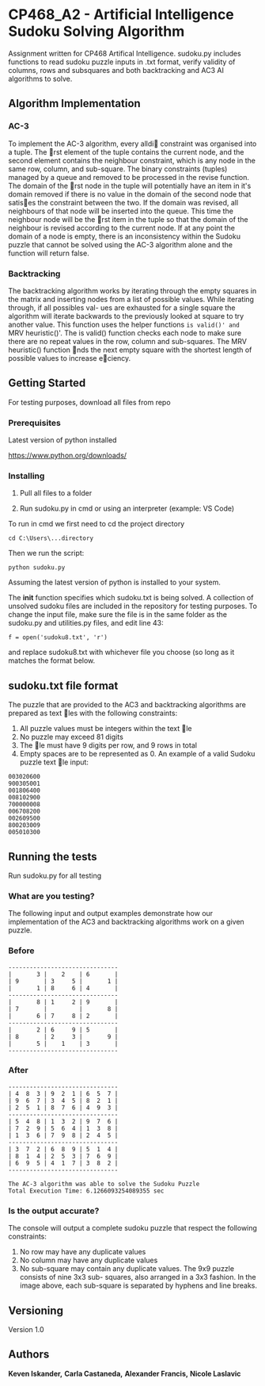 # CP468_A2 - Artificial Intelligence Sudoku Solving Algorithm

Assignment written for CP468 Artifical Intelligence. sudoku.py includes functions to read sudoku puzzle inputs in .txt format, verify validity of columns, rows and subsquares and both backtracking and AC3 AI algorithms to solve. 

## Algorithm Implementation

### AC-3

To implement the AC-3 algorithm, every alldi constraint was organised into a tuple. The rst
element of the tuple contains the current node, and the second element contains the neighbour
constraint, which is any node in the same row, column, and sub-square. The binary constraints
(tuples) managed by a queue and removed to be processed in the revise function. The domain of
the rst node in the tuple will potentially have an item in it's domain removed if there is no value
in the domain of the second node that satises the constraint between the two. If the domain
was revised, all neighbours of that node will be inserted into the queue. This time the neighbour
node will be the rst item in the tuple so that the domain of the neighbour is revised according
to the current node. If at any point the domain of a node is empty, there is an inconsistency
within the Sudoku puzzle that cannot be solved using the AC-3 algorithm alone and the function
will return false.

### Backtracking

The backtracking algorithm works by iterating through the empty squares in the matrix and
inserting nodes from a list of possible values. While iterating through, if all possibles val-
ues are exhausted for a single square the algorithm will iterate backwards to the previously
looked at square to try another value. This function uses the helper functions `is valid()' and
`MRV heuristic()'. The is valid() function checks each node to make sure there are no repeat
values in the row, column and sub-squares. The MRV heuristic() function nds the next empty
square with the shortest length of possible values to increase eciency.

## Getting Started

For testing purposes, download all files from repo

### Prerequisites

Latest version of python installed


https://www.python.org/downloads/


### Installing

1) Pull all files to a folder

2) Run sudoku.py in cmd or using an interpreter (example: VS Code)

To run in cmd we first need to cd the project directory

```
cd C:\Users\...directory
```

Then we run the script:

```
python sudoku.py
```

Assuming the latest version of python is installed to your system.

The __init__ function specifies which sudoku.txt is being solved. A collection of unsolved sudoku files are included in the repository for testing purposes. To change the input file, make sure the file is in the same folder as the sudoku.py and utilities.py files, and edit line 43:

```
f = open('sudoku8.txt', 'r')
```

and replace sudoku8.txt with whichever file you choose (so long as it matches the format below.

## sudoku.txt file format

The puzzle that are provided to the AC3 and backtracking algorithms are prepared as text les
with the following constraints:
1. All puzzle values must be integers within the text le
2. No puzzle may exceed 81 digits
3. The le must have 9 digits per row, and 9 rows in total
4. Empty spaces are to be represented as 0.
An example of a valid Sudoku puzzle text le input:
```
003020600
900305001
001806400
008102900
700000008
006708200
002609500
800203009
005010300
```

## Running the tests

Run sudoku.py for all testing

### What are you testing?


The following input and output examples demonstrate how our implementation of the AC3 and
backtracking algorithms work on a given puzzle. 

### Before

```
-------------------------------
|       3 |    2    | 6       |
| 9       | 3     5 |       1 |
|       1 | 8     6 | 4       |
-------------------------------
|       8 | 1     2 | 9       |
| 7       |         |       8 |
|       6 | 7     8 | 2       |
-------------------------------
|       2 | 6     9 | 5       |
| 8       | 2     3 |       9 |
|       5 |    1    | 3       |
-------------------------------
```

### After

```
-------------------------------
| 4  8  3 | 9  2  1 | 6  5  7 |
| 9  6  7 | 3  4  5 | 8  2  1 |
| 2  5  1 | 8  7  6 | 4  9  3 |
-------------------------------
| 5  4  8 | 1  3  2 | 9  7  6 |
| 7  2  9 | 5  6  4 | 1  3  8 |
| 1  3  6 | 7  9  8 | 2  4  5 |
-------------------------------
| 3  7  2 | 6  8  9 | 5  1  4 |
| 8  1  4 | 2  5  3 | 7  6  9 |
| 6  9  5 | 4  1  7 | 3  8  2 |
-------------------------------

The AC-3 algorithm was able to solve the Sudoku Puzzle
Total Execution Time: 6.1266093254089355 sec
```



### Is the output accurate?
 
The console will output a complete sudoku puzzle that respect the following constraints:

1. No row may have any duplicate values
2. No column may have any duplicate values
3. No sub-square may contain any duplicate values. The 9x9 puzzle consists of nine 3x3 sub-
squares, also arranged in a 3x3 fashion. In the image above, each sub-square is separated
by hyphens and line breaks.

## Versioning

Version 1.0

## Authors

**Keven Iskander,** 
**Carla Castaneda,** 
**Alexander Francis,** 
**Nicole Laslavic** 

